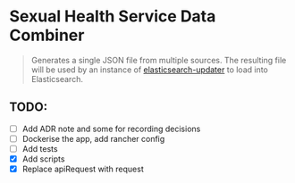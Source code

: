 # Sexual Health Service Data Combiner

> Generates a single JSON file from multiple sources. The resulting file will be used by an instance of [elasticsearch-updater](https://github.com/nhsuk/elasticsearch-updater) to load into Elasticsearch.


## TODO:

- [ ] Add ADR note and some for recording decisions
- [ ] Dockerise the app, add rancher config
- [ ] Add tests
- [x] Add scripts
- [x] Replace apiRequest with request
